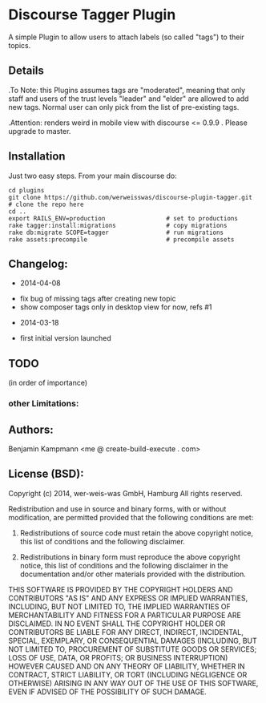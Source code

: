 # Discourse Tagger Plugin


A simple Plugin to allow users to attach labels (so called "tags") to their topics.

## Details


.To Note: this Plugins assumes tags are "moderated", meaning that only staff and users of the trust levels "leader" and "elder" are allowed to add new tags. Normal user can only pick from the list of pre-existing tags.

.Attention: renders weird in mobile view with discourse <= 0.9.9 . Please upgrade to master.

## Installation

Just two easy steps. From your main discourse do:

    cd plugins
    git clone https://github.com/werweisswas/discourse-plugin-tagger.git   # clone the repo here
    cd ..
    export RAILS_ENV=production                 # set to productions
    rake tagger:install:migrations              # copy migrations
    rake db:migrate SCOPE=tagger                # run migrations
    rake assets:precompile                      # precompile assets

## Changelog:

 * 2014-04-08
  - fix bug of missing tags after creating new topic
  - show composer tags only in desktop view for now, refs #1

 * 2014-03-18
  - first initial version launched

## TODO

(in order of importance)


### other Limitations:


## Authors:
Benjamin Kampmann <me @ create-build-execute . com>

## License (BSD):
Copyright (c) 2014, wer-weis-was GmbH, Hamburg
All rights reserved.

Redistribution and use in source and binary forms, with or without modification, are permitted provided that the following conditions are met:

1. Redistributions of source code must retain the above copyright notice, this list of conditions and the following disclaimer.

2. Redistributions in binary form must reproduce the above copyright notice, this list of conditions and the following disclaimer in the documentation and/or other materials provided with the distribution.

THIS SOFTWARE IS PROVIDED BY THE COPYRIGHT HOLDERS AND CONTRIBUTORS "AS IS" AND ANY EXPRESS OR IMPLIED WARRANTIES, INCLUDING, BUT NOT LIMITED TO, THE IMPLIED WARRANTIES OF MERCHANTABILITY AND FITNESS FOR A PARTICULAR PURPOSE ARE DISCLAIMED. IN NO EVENT SHALL THE COPYRIGHT HOLDER OR CONTRIBUTORS BE LIABLE FOR ANY DIRECT, INDIRECT, INCIDENTAL, SPECIAL, EXEMPLARY, OR CONSEQUENTIAL DAMAGES (INCLUDING, BUT NOT LIMITED TO, PROCUREMENT OF SUBSTITUTE GOODS OR SERVICES; LOSS OF USE, DATA, OR PROFITS; OR BUSINESS INTERRUPTION) HOWEVER CAUSED AND ON ANY THEORY OF LIABILITY, WHETHER IN CONTRACT, STRICT LIABILITY, OR TORT (INCLUDING NEGLIGENCE OR OTHERWISE) ARISING IN ANY WAY OUT OF THE USE OF THIS SOFTWARE, EVEN IF ADVISED OF THE POSSIBILITY OF SUCH DAMAGE.
